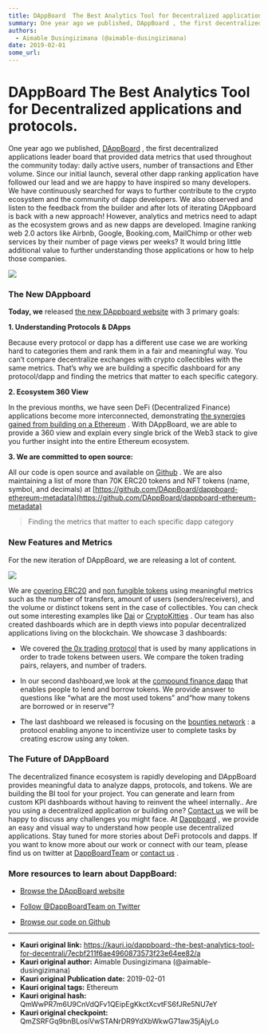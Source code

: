 ```yaml
---
title: DAppBoard  The Best Analytics Tool for Decentralized applications and protocols.
summary: One year ago we published, DAppBoard , the first decentralized applications leader board that provided data metrics that used throughout the community today- daily active users, number of transactions and Ether volume. Since our initial launch, several other dapp ranking application have followed our lead and we are happy to have inspired so many developers. We have continuously searched for ways to further contribute to the crypto ecosystem and the community of dapp developers. We also observed
authors:
  - Aimable Dusingizimana (@aimable-dusingizimana)
date: 2019-02-01
some_url: 
---
```


# DAppBoard  The Best Analytics Tool for Decentralized applications and protocols.


One year ago we published, 
[DAppBoard](https://medium.com/@dappboardTeam)
 , the first decentralized applications leader board that provided data metrics that used throughout the community today: daily active users, number of transactions and Ether volume. Since our initial launch, several other dapp ranking application have followed our lead and we are happy to have inspired so many developers.
We have continuously searched for ways to further contribute to the crypto ecosystem and the community of dapp developers. We also observed and listen to the feedback from the builder and after lots of iterating DAppboard is back with a new approach!
However, analytics and metrics need to adapt as the ecosystem grows and as new dapps are developed. Imagine ranking web 2.0 actors like Airbnb, Google, Booking.com, MailChimp or other web services by their number of page views per weeks? It would bring little additional value to further understanding those applications or how to help those companies.

![](https://ipfs.infura.io/ipfs/QmevPaCywxB4xgvcB31eoNApb9jJABww6xgrc4XZMxsRwr)


### The New DAppboard
 
**Today, we**
 released 
[the new DAppboard website](https://dappboard.com)
 with 3 primary goals:
 
**1. Understanding Protocols & DApps**
 
Because every protocol or dapp has a different use case we are working hard to categories them and rank them in a fair and meaningful way. You can’t compare decentralize exchanges with crypto collectibles with the same metrics. That’s why we are building a specific dashboard for any protocol/dapp and finding the metrics that matter to each specific category.
 
**2. Ecosystem 360 View**
 
In the previous months, we have seen DeFi (Decentralized Finance) applications become more interconnected, demonstrating 
[the synergies gained from building on a Ethereum](https://medium.com/swlh/the-synergies-gained-from-building-on-ethereums-decentralized-app-ecosystem-22a709a675d2)
 . With DAppBoard, we are able to provide a 360 view and explain every single brick of the Web3 stack to give you further insight into the entire Ethereum ecosystem.
 
**3. We are committed to open source:**
 
All our code is open source and available on 
[Github](https://github.com/DAppBoard)
 . We are also maintaining a list of more than 70K ERC20 tokens and NFT tokens (name, symbol, and decimals) at 
[https://github.com/DAppBoard/dappboard-ethereum-metadata](https://github.com/DAppBoard/dappboard-ethereum-metadata)
 
> Finding the metrics that matter to each specific dapp category


### New Features and Metrics
For the new iteration of DAppBoard, we are releasing a lot of content.

![](https://ipfs.infura.io/ipfs/QmUgQa3tRfvs68hCwzLjGoTrsdB6Xyv4MdYJ69eQ6dc6Mw)

We are 
[covering ERC20](https://dappboard.com/tokens)
 and 
[non fungible tokens](https://dappboard.com/nfts)
 using meaningful metrics such as the number of transfers, amount of users (senders/receivers), and the volume or distinct tokens sent in the case of collectibles. You can check out some interesting examples like 
[Dai](https://dappboard.com/contract/89d24a6b4ccb1b6faa2625fe562bdd9a23260359/token)
 or 
[CryptoKitties](https://dappboard.com/contract/06012c8cf97bead5deae237070f9587f8e7a266d/token)
 .
Our team has also created dashboards which are in depth views into popular decentralized applications living on the blockchain. We showcase 3 dashboards:



 * We covered [the 0x trading protocol](https://dappboard.com/dapp/0x) that is used by many applications in order to trade tokens between users. We compare the token trading pairs, relayers, and number of traders.

 * In our second dashboard,we look at the [compound finance dapp](https://dappboard.com/dapp/compound) that enables people to lend and borrow tokens. We provide answer to questions like “what are the most used tokens” and“how many tokens are borrowed or in reserve”?

 * The last dashboard we released is focusing on the [bounties network](https://dappboard.com/dapp/bounties) : a protocol enabling anyone to incentivize user to complete tasks by creating escrow using any token.

### The Future of DAppBoard
The decentralized finance ecosystem is rapidly developing and DAppBoard provides meaningful data to analyze dapps, protocols, and tokens. We are building the BI tool for your project. You can generate and learn from custom KPI dashboards without having to reinvent the wheel internally..
Are you using a decentralized application or building one? 
[Contact us](https://dappboard.com/contact)
 we will be happy to discuss any challenges you might face.
At 
[Dappboard](http://dappboard.com/)
 , we provide an easy and visual way to understand how people use decentralized applications. Stay tuned for more stories about DeFi protocols and dapps. If you want to know more about our work or connect with our team, please find us on twitter at 
[DappBoardTeam](https://twitter.com/DappBoardTeam)
 or 
[contact us](https://dappboard.com/contact)
 .

### More resources to learn about DappBoard:



 *  [Browse the DAppBoard website](https://dappboard.com) 

 *  [Follow @DappBoardTeam on Twitter](https://twitter.com/dappboardteam) 

 *  [Browse our code on Github](https://github.com/DAppBoard) 



---

- **Kauri original link:** https://kauri.io/dappboard:-the-best-analytics-tool-for-decentrali/7ecbf211f6ae4960873573f23e64ee82/a
- **Kauri original author:** Aimable Dusingizimana (@aimable-dusingizimana)
- **Kauri original Publication date:** 2019-02-01
- **Kauri original tags:** Ethereum
- **Kauri original hash:** QmWwPR7m6U9CnVdQFv1QEipEgKkctXcvtFS6fJRe5NU7eY
- **Kauri original checkpoint:** QmZSRFGq9bnBLosiVwSTANrDR9YdXbWkwG71aw35jAjyLo



